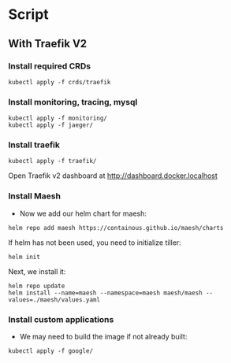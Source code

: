 
# Script

## With Traefik V2

### Install required CRDs

```shell
kubectl apply -f crds/traefik
```

### Install monitoring, tracing, mysql 

```shell
kubectl apply -f monitoring/
kubectl apply -f jaeger/
```

### Install traefik

```shell
kubectl apply -f traefik/
```

Open Traefik v2 dashboard at <http://dashboard.docker.localhost>

### Install Maesh

- Now we add our helm chart for maesh:

```shell
helm repo add maesh https://containous.github.io/maesh/charts
```

If helm has not been used, you need to initialize tiller:

```shell
helm init
```

Next, we install it:

```shell
helm repo update
helm install --name=maesh --namespace=maesh maesh/maesh --values=./maesh/values.yaml
```

### Install custom applications

- We may need to build the image if not already built:

```shell
kubectl apply -f google/
```

